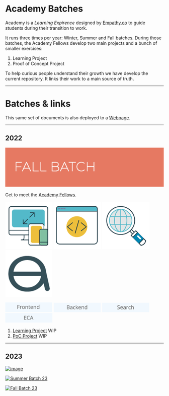 # Academy Batches
Academy is a *Learning Expirence* designed by [Empathy.co](https://empathy.co/) to guide students during their transition to work.

It runs three times per year: Winter, Summer and Fall batches. During those batches, the Academy Fellows develop two main projects and a bunch of smaller exercises:

1. Learning Project
2. Proof of Concept Project

To help curious people understand their growth we have develop the current repository. It links their work to a main source of truth.

<hr>

# Batches & links

This same set of documents is also deployed to a [Webpage](https://empathyco.github.io/academy-batches/).


<hr>


## 2022
[<img class="batch" src="https://github.com/empathyco/academy-batches/blob/main/assets/fall-batch.png?raw=true" alt="Fall Batch 22"/>](Path/batch_fall2022/blog/fellows.md)


Get to meet the [Academy Fellows](Path/batch_fall2022/blog/fellows.md)\.

[<img class="icons_path" src="https://github.com/empathyco/academy-batches/blob/main/assets/front.png?raw=true" alt="Frontend" width="150px"/>](Path/batch_fall2022/blog/front.md)
[<img class="icons_path" src="https://github.com/empathyco/academy-batches/blob/main/assets/back.png?raw=true" alt="Backend" width="150px"/>](Path/batch_fall2022/blog/backAndSearch.md)
[<img class="icons_path" src="https://github.com/empathyco/academy-batches/blob/main/assets/search.png?raw=true" alt="Search" width="150px"/>](Path/batch_fall2022/blog/backAndSearch.md)
[<img class="icons_path" src="https://github.com/empathyco/academy-batches/blob/main/assets/eca.png?raw=true" alt="ECA" width="150px"/>](Path/batch_fall2022/blog/eca.md)

[<img class="text_path" src="https://github.com/empathyco/academy-batches/blob/main/assets/FrontEnd.png?raw=true" alt="frontend" width="150px"/>](Path/batch_fall2022/blog/front.md)
[<img class="text_path" src="https://github.com/empathyco/academy-batches/blob/main/assets/Backend.png?raw=true" alt="backend" width="150px"/>](Path/batch_fall2022/blog/backAndSearch.md)
[<img class="text_path" src="https://github.com/empathyco/academy-batches/blob/main/assets/Search_text.png?raw=true" alt="search" width="150px"/>](Path/batch_fall2022/blog/backAndSearch.md)
[<img class="text_path" src="https://github.com/empathyco/academy-batches/blob/main/assets/ECA_text.png?raw=true" alt="ECA" width="150px"/>](Path/batch_fall2022/blog/ECA.md)


1. [Learning Project](https://github.com/repolink) WIP
2. [PoC Project](https://github.com/repolink) WIP


<hr>

## 2023

[<img class="batch" alt="image" src="https://github.com/alvarorg14/academy-batches/blob/main/assets/winter-batch.png?raw=true">](Path/batch_fall2022/blog/fellows.md)

[<img class="batch" src="https://github.com/alvarorg14/academy-batches/blob/main/assets/summer-batch.png?raw=true" alt="Summer Batch 23"/>](Path/batch_fall2022/blog/fellows.md)

[<img class="batch" src="https://github.com/alvarorg14/academy-batches/blob/main/assets/fall-batch.png?raw=true" alt="Fall Batch 23"/>](Path/batch_fall2022/blog/fellows.md)

